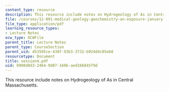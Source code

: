 ```yaml
---
content_type: resource
description: This resource include notes on Hydrogeology of As in Central Massachusetts.
file: /courses/12-091-medical-geology-geochemistry-an-exposure-january-iap-2006/8908d0d324649d07160baed166845f9d_session4.pdf
file_type: application/pdf
learning_resource_types:
- Lecture Notes
ocw_type: OCWFile
parent_title: Lecture Notes
parent_type: CourseSection
parent_uid: d53595ce-430f-93b3-3732-b924d4c05eb8
resourcetype: Document
title: session4.pdf
uid: 8908d0d3-2464-9d07-160b-aed166845f9d
---
```

This resource include notes on Hydrogeology of As in Central Massachusetts.

